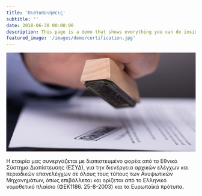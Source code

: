 ```yaml
---
title: 'Πιστοποιήσεις'
subtitle: ''
date: 2018-06-30 00:00:00
description: This page is a demo that shows everything you can do inside portfolio and blog posts.
featured_image: '/images/demo/certification.jpg'
---
```


![](/images/demo/certification1.jpg)



Η εταιρία μας συνεργάζεται με διαπιστευμένο φορέα από το Εθνικό Σύστημα Διαπίστευσης (ΕΣΥΔ), για την διενέργεια αρχικών ελέγχων και περιοδικών επανελέγχων σε όλους τους τύπους των Ανυψωτικών Μηχανημάτων, όπως επιβάλλεται και ορίζεται από το Ελληνικό νομοθετικό πλαίσιο (ΦΕΚ1186. 25-8-2003) και τα Ευρωπαϊκά πρότυπα.







